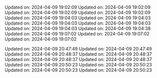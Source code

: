 
Updated on: 2024-04-09 19:02:09
Updated on: 2024-04-09 19:02:09
Updated on: 2024-04-09 19:02:09
Updated on: 2024-04-09 19:02:09
Updated on: 2024-04-09 19:04:03
Updated on: 2024-04-09 19:04:03
Updated on: 2024-04-09 19:04:03
Updated on: 2024-04-09 19:04:03
Updated on: 2024-04-09 19:04:03
Updated on: 2024-04-09 19:04:38
Updated on: 2024-04-09 19:07:02
Updated on: 2024-04-09 19:07:02
Updated on: 2024-04-09 19:07:02

Updated on: 2024-04-09 20:47:49
Updated on: 2024-04-09 20:47:49
Updated on: 2024-04-09 20:48:37
Updated on: 2024-04-09 20:48:37
Updated on: 2024-04-09 20:48:37
Updated on: 2024-04-09 20:48:37
Updated on: 2024-04-09 20:50:23
Updated on: 2024-04-09 20:50:23
Updated on: 2024-04-09 20:50:23
Updated on: 2024-04-09 20:50:23